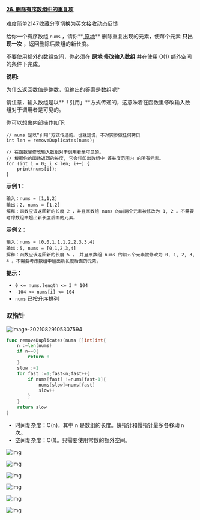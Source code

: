 #### [26. 删除有序数组中的重复项](https://leetcode-cn.com/problems/remove-duplicates-from-sorted-array/)

难度简单2147收藏分享切换为英文接收动态反馈

给你一个有序数组 `nums` ，请你**[ 原地](http://baike.baidu.com/item/原地算法)** 删除重复出现的元素，使每个元素 **只出现一次** ，返回删除后数组的新长度。

不要使用额外的数组空间，你必须在 **[原地 ](https://baike.baidu.com/item/原地算法)修改输入数组** 并在使用 O(1) 额外空间的条件下完成。

 

**说明:**

为什么返回数值是整数，但输出的答案是数组呢?

请注意，输入数组是以**「引用」**方式传递的，这意味着在函数里修改输入数组对于调用者是可见的。

你可以想象内部操作如下:

```
// nums 是以“引用”方式传递的。也就是说，不对实参做任何拷贝
int len = removeDuplicates(nums);

// 在函数里修改输入数组对于调用者是可见的。
// 根据你的函数返回的长度, 它会打印出数组中 该长度范围内 的所有元素。
for (int i = 0; i < len; i++) {
    print(nums[i]);
}
```

**示例 1：**

```
输入：nums = [1,1,2]
输出：2, nums = [1,2]
解释：函数应该返回新的长度 2 ，并且原数组 nums 的前两个元素被修改为 1, 2 。不需要考虑数组中超出新长度后面的元素。
```

**示例 2：**

```
输入：nums = [0,0,1,1,1,2,2,3,3,4]
输出：5, nums = [0,1,2,3,4]
解释：函数应该返回新的长度 5 ， 并且原数组 nums 的前五个元素被修改为 0, 1, 2, 3, 4 。不需要考虑数组中超出新长度后面的元素。
```

 

**提示：**

- `0 <= nums.length <= 3 * 104`
- `-104 <= nums[i] <= 104`
- `nums` 已按升序排列

### 双指针

![image-20210829105307594](C:\Users\solfeng\AppData\Roaming\Typora\typora-user-images\image-20210829105307594.png)

```go
func removeDuplicates(nums []int)int{
    n :=len(nums)
    if n==0{
        return 0
    }
    slow :=1
    for fast :=1;fast<n;fast++{
        if nums[fast] !=nums[fast-1]{
            nums[slow]=nums[fast]
            slow++
        }
    }
    return slow
}
```

- 时间复杂度：O(n)，其中 n 是数组的长度。快指针和慢指针最多各移动 n 次。
- 空间复杂度：O(1)。只需要使用常数的额外空间。

![img](https://assets.leetcode-cn.com/solution-static/26/2.png)

![img](https://assets.leetcode-cn.com/solution-static/26/3.png)

![img](https://assets.leetcode-cn.com/solution-static/26/5.png)

![img](https://assets.leetcode-cn.com/solution-static/26/6.png)

![img](https://assets.leetcode-cn.com/solution-static/26/7.png)

![img](https://assets.leetcode-cn.com/solution-static/26/8.png)